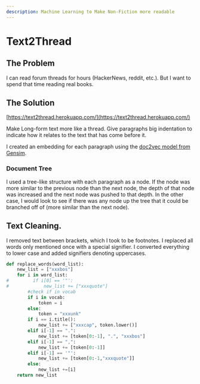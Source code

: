```yaml
---
description: Machine Learning to Make Non-Fiction more readable
---
```


# Text2Thread

## The Problem

I can read forum threads for hours \(HackerNews, reddit, etc.\). But I want to spend that time reading real books.

## The Solution

[https://text2thread.herokuapp.com/](https://text2thread.herokuapp.com/)

Make Long-form text more like a thread. Give paragraphs big indentation to indicate how it relates to the text that has come before it.

I created an embedding for each paragraph using the [doc2vec model from Gensim](https://radimrehurek.com/gensim/auto_examples/howtos/run_doc2vec_imdb.html#sphx-glr-auto-examples-howtos-run-doc2vec-imdb-py). 

### Document Tree

I used a tree-like structure with each paragraph as a node. If the node was more similar to the previous node than the next node, the depth of that node was increased and the next node was pushed to that depth. In the other case, I would look to see if there was any node up the tree that it could be branched off of \(more similar than the next node\).

## Text Cleaning.

I removed text between brackets, which I took to be footnotes. I replaced all words only mentioned once with a special signifier. I converted everything to lower case and added signifiers denoting uppercases.

```python
def replace_words(word_list):
    new_list = ["xxxbos"]
    for i in word_list:
#         if i[0] == '"':
#             new_list += ["xxxquote"]
        #check if in vocab
        if i in vocab:
            token = i
        else:
            token = "xxxunk"
        if i == i.title():
            new_list += ["xxxcap", token.lower()]
        elif i[-1] == ".":
            new_list += [token[0:-1], ".", "xxxbos"]
        elif i[-1] == ",":
            new_list += [token[0:-1]]
        elif i[-1] == '"':
            new_list += [token[0:-1,"xxxquote"]]
        else:
            new_list +=[i]
    return new_list
```



